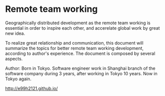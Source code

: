 Remote team working
=======

Geographically distributed development as the remote team working is essential in order to inspire each other, and accerelate global work by great new idea.

To realize great relationship and communication, this document will summarize the topics for better remote team working development, according to author's experience. The document is composed by several aspects.

Author: Born in Tokyo. Software engineer work in Shanghai branch of the software company during 3 years, after working in Tokyo 10 years. Now in Tokyo again.

http://e99h2121.github.io/
